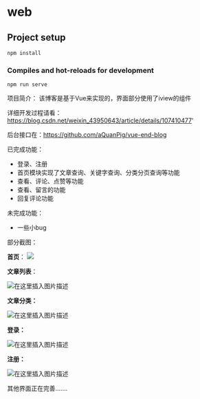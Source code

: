 # web

## Project setup
```
npm install
```

### Compiles and hot-reloads for development
```
npm run serve
```
项目简介：
 该博客是基于Vue来实现的，界面部分使用了iview的组件

 详细开发过程请看：https://blog.csdn.net/weixin_43950643/article/details/107410477'

 后台接口在：https://github.com/aQuanPig/vue-end-blog

已完成功能：
- 登录、注册
- 首页模块实现了文章查询、关键字查询、分类分页查询等功能
- 查看、评论、点赞等功能
- 查看、留言的功能
- 回复评论功能

未完成功能：
- 一些小bug

部分截图：

**首页**：
![](https://img-blog.csdnimg.cn/20200806212657909.png?x-oss-process=image/watermark,type_ZmFuZ3poZW5naGVpdGk,shadow_10,text_aHR0cHM6Ly9ibG9nLmNzZG4ubmV0L3dlaXhpbl80Mzk1MDY0Mw==,size_16,color_FFFFFF,t_70)

**文章列表**：

![在这里插入图片描述](https://img-blog.csdnimg.cn/20200806221114720.png?x-oss-process=image/watermark,type_ZmFuZ3poZW5naGVpdGk,shadow_10,text_aHR0cHM6Ly9ibG9nLmNzZG4ubmV0L3dlaXhpbl80Mzk1MDY0Mw==,size_16,color_FFFFFF,t_70)

**文章分类：**

![在这里插入图片描述](https://img-blog.csdnimg.cn/20200806221209862.png?x-oss-process=image/watermark,type_ZmFuZ3poZW5naGVpdGk,shadow_10,text_aHR0cHM6Ly9ibG9nLmNzZG4ubmV0L3dlaXhpbl80Mzk1MDY0Mw==,size_16,color_FFFFFF,t_70)

**登录：**

![在这里插入图片描述](https://img-blog.csdnimg.cn/20200806221257925.png?x-oss-process=image/watermark,type_ZmFuZ3poZW5naGVpdGk,shadow_10,text_aHR0cHM6Ly9ibG9nLmNzZG4ubmV0L3dlaXhpbl80Mzk1MDY0Mw==,size_16,color_FFFFFF,t_70)

**注册：**

![在这里插入图片描述](https://img-blog.csdnimg.cn/20200806221314113.png?x-oss-process=image/watermark,type_ZmFuZ3poZW5naGVpdGk,shadow_10,text_aHR0cHM6Ly9ibG9nLmNzZG4ubmV0L3dlaXhpbl80Mzk1MDY0Mw==,size_16,color_FFFFFF,t_70)

其他界面正在完善.......
